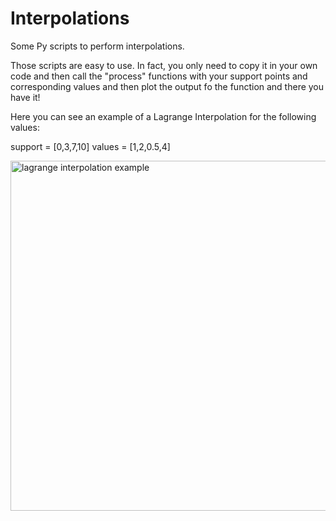 # Interpolations
Some Py scripts to perform interpolations.

Those scripts are easy to use. In fact, you only need to copy it in your own code and then call the "process" functions with your support points and corresponding values and then plot the output fo the function and there you have it!

Here you can see an example of a Lagrange Interpolation for the following values: 

support = [0,3,7,10]
values = [1,2,0.5,4]

<img width="560" alt="lagrange interpolation example" src="https://github.com/guiguiSCH68/Interpolations/assets/114092655/483d79d5-909c-47b6-9e60-73e8031cf25a">


